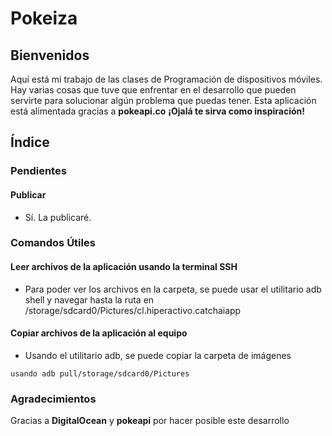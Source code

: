 # Pokeiza
## Bienvenidos
Aquí está mi trabajo de las clases de Programación de dispositivos móviles. Hay varias cosas que tuve que enfrentar en el desarrollo que pueden servirte para solucionar algún problema que puedas tener. Esta aplicación está alimentada gracias a **pokeapi.co** **¡Ojalá te sirva como inspiración!** 

## Índice
### Pendientes

#### Publicar
* Sí. La publicaré.
 
### Comandos Útiles

#### Leer archivos de la aplicación usando la terminal SSH
* Para poder ver los archivos en la carpeta, se puede usar el utilitario adb shell y navegar hasta la ruta en /storage/sdcard0/Pictures/cl.hiperactivo.catchaiapp

#### Copiar archivos de la aplicación al equipo
* Usando el utilitario adb, se puede copiar la carpeta de imágenes 

`usando adb pull/storage/sdcard0/Pictures
`
### Agradecimientos
Gracias a **DigitalOcean** y **pokeapi** por hacer posible este desarrollo
